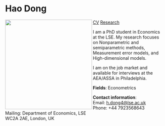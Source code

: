# Hao Dong

<img align="left" src="https://octodex.github.com/images/yaktocat.png" width="280" height="290">

<a href="cv.md">CV</a>   <a href="research.md">Research</a>

I am a PhD student in Economics at the LSE. My research focuses on Nonparametric and semiparametric methods, Measurement error models, and High-dimensional models.

I am on the job market and available for interviews at the AEA/ASSA in Philadelphia. 

**Fields**: Econometrics

**Contact information**:  
Email: h.dong4@lse.ac.uk <br />
Phone: +44 7923568643 <br />
Mailing: Department of Economics, LSE <br />
WC2A 2AE, London, UK <br />

